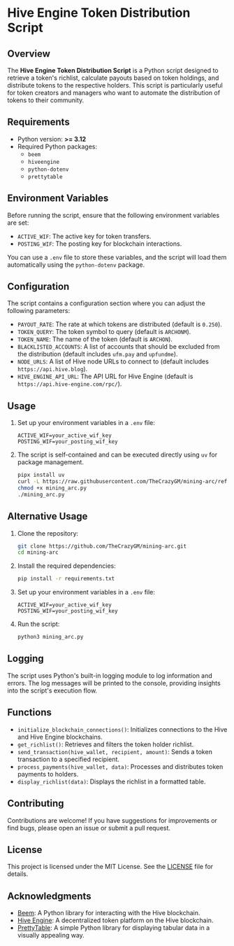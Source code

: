 # Hive Engine Token Distribution Script

## Overview

The **Hive Engine Token Distribution Script** is a Python script designed to retrieve a token's richlist, calculate payouts based on token holdings, and distribute tokens to the respective holders. This script is particularly useful for token creators and managers who want to automate the distribution of tokens to their community.

## Requirements

- Python version: **>= 3.12**
- Required Python packages:
  - `beem`
  - `hiveengine`
  - `python-dotenv`
  - `prettytable`

## Environment Variables

Before running the script, ensure that the following environment variables are set:

- `ACTIVE_WIF`: The active key for token transfers.
- `POSTING_WIF`: The posting key for blockchain interactions.

You can use a `.env` file to store these variables, and the script will load them automatically using the `python-dotenv` package.

## Configuration

The script contains a configuration section where you can adjust the following parameters:

- `PAYOUT_RATE`: The rate at which tokens are distributed (default is `0.250`).
- `TOKEN_QUERY`: The token symbol to query (default is `ARCHONM`).
- `TOKEN_NAME`: The name of the token (default is `ARCHON`).
- `BLACKLISTED_ACCOUNTS`: A list of accounts that should be excluded from the distribution (default includes `ufm.pay` and `upfundme`).
- `NODE_URLS`: A list of Hive node URLs to connect to (default includes `https://api.hive.blog`).
- `HIVE_ENGINE_API_URL`: The API URL for Hive Engine (default is `https://api.hive-engine.com/rpc/`).

## Usage
1. Set up your environment variables in a `.env` file:

   ```plaintext
   ACTIVE_WIF=your_active_wif_key
   POSTING_WIF=your_posting_wif_key
   ```
2. The script is self-contained and can be executed directly using `uv` for package management.

   ```bash
   pipx install uv
   curl -L https://raw.githubusercontent.com/TheCrazyGM/mining-arc/refs/heads/main/mining_arc.py -o mining_arc.py
   chmod +x mining_arc.py
   ./mining_arc.py
   ```

## Alternative Usage

1. Clone the repository:

   ```bash
   git clone https://github.com/TheCrazyGM/mining-arc.git
   cd mining-arc 
   ```

2. Install the required dependencies:

   ```bash
   pip install -r requirements.txt
   ```

3. Set up your environment variables in a `.env` file:

   ```plaintext
   ACTIVE_WIF=your_active_wif_key
   POSTING_WIF=your_posting_wif_key
   ```

4. Run the script:
   ```bash
   python3 mining_arc.py
   ```

## Logging

The script uses Python's built-in logging module to log information and errors. The log messages will be printed to the console, providing insights into the script's execution flow.

## Functions

- `initialize_blockchain_connections()`: Initializes connections to the Hive and Hive Engine blockchains.
- `get_richlist()`: Retrieves and filters the token holder richlist.
- `send_transaction(hive_wallet, recipient, amount)`: Sends a token transaction to a specified recipient.
- `process_payments(hive_wallet, data)`: Processes and distributes token payments to holders.
- `display_richlist(data)`: Displays the richlist in a formatted table.

## Contributing

Contributions are welcome! If you have suggestions for improvements or find bugs, please open an issue or submit a pull request.

## License

This project is licensed under the MIT License. See the [LICENSE](LICENSE) file for details.

## Acknowledgments

- [Beem](https://github.com/holgerd77/beem): A Python library for interacting with the Hive blockchain.
- [Hive Engine](https://hive-engine.com): A decentralized token platform on the Hive blockchain.
- [PrettyTable](https://pypi.org/project/prettytable/): A simple Python library for displaying tabular data in a visually appealing way.
